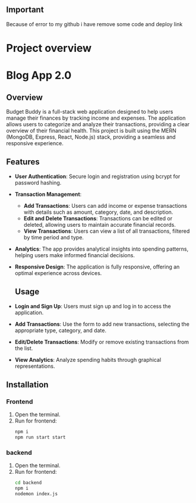 
## Important
Because of error to my github i have remove some code and deploy link
# Project overview

# Blog App 2.0

## Overview

Budget Buddy is a full-stack web application designed to help users manage their finances by tracking income and expenses. The application allows users to categorize and analyze their transactions, providing a clear overview of their financial health. This project is built using the MERN (MongoDB, Express, React, Node.js) stack, providing a seamless and responsive experience.

## Features

* **User Authentication**: Secure login and registration using bcrypt for password hashing.

* **Transaction Management**:
  * **Add Transactions**: Users can add income or expense transactions with details such as amount, category, date, and description.
  * **Edit and Delete Transactions**: Transactions can be edited or deleted, allowing users to maintain accurate financial records.
  * **View Transactions**: Users can view a list of all transactions, filtered by time period and type.

* **Analytics**: The app provides analytical insights into spending patterns, helping users make informed financial decisions.

* **Responsive Design**: The application is fully responsive, offering an optimal experience across devices.

  ## Usage

* **Login and Sign Up**: Users must sign up and log in to access the application.

* **Add Transactions**: Use the form to add new transactions, selecting the appropriate type, category, and date.

* **Edit/Delete Transactions**: Modify or remove existing transactions from the list.

* **View Analytics**: Analyze spending habits through graphical representations.


## Installation

### Frontend

1. Open the terminal.
2. Run for frontend:
   ```sh
   npm i
   npm run start start
   
### backend

1. Open the terminal.
2. Run for frontend:
   ```sh
   cd backend
   npm i
   nodemon index.js


